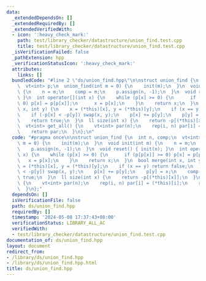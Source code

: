 ```yaml
---
data:
  _extendedDependsOn: []
  _extendedRequiredBy: []
  _extendedVerifiedWith:
  - icon: ':heavy_check_mark:'
    path: test/library_checker/datastructure/union_find.test.cpp
    title: test/library_checker/datastructure/union_find.test.cpp
  _isVerificationFailed: false
  _pathExtension: hpp
  _verificationStatusIcon: ':heavy_check_mark:'
  attributes:
    links: []
  bundledCode: "#line 2 \"ds/union_find.hpp\"\n\nstruct union_find {\n  int n, comp;\n\
    \  vt<int> p;\n  union_find(int m = 0) {\n    init(m);\n  }\n  void init(int m)\
    \ {\n    n = m;\n    comp = m;\n    p.assign(n, -1);\n  }\n  void reset() { init(n);\
    \ }\n  int operator[](int x) {\n    while (p[x] >= 0) {\n      if (p[p[x]] >=\
    \ 0) p[x] = p[p[x]];\n      x = p[x];\n    }\n    return x;\n  }\n  bool merge(int\
    \ x, int y) {\n    x = (*this)[x], y = (*this)[y];\n    if (x == y) return false;\n\
    \    if (-p[x] < -p[y]) swap(x, y);\n    p[x] += p[y];\n    p[y] = x;\n    comp--;\n\
    \    return true;\n  }\n  ll size(int x) {\n    return -p[(*this)[x]];\n  }\n\
    \  vt<int> get_all() {\n    vt<int> par(n);\n    rep(i, n) par[i] = (*this)[i];\n\
    \    return par;\n  }\n};\n"
  code: "#pragma once\n\nstruct union_find {\n  int n, comp;\n  vt<int> p;\n  union_find(int\
    \ m = 0) {\n    init(m);\n  }\n  void init(int m) {\n    n = m;\n    comp = m;\n\
    \    p.assign(n, -1);\n  }\n  void reset() { init(n); }\n  int operator[](int\
    \ x) {\n    while (p[x] >= 0) {\n      if (p[p[x]] >= 0) p[x] = p[p[x]];\n   \
    \   x = p[x];\n    }\n    return x;\n  }\n  bool merge(int x, int y) {\n    x\
    \ = (*this)[x], y = (*this)[y];\n    if (x == y) return false;\n    if (-p[x]\
    \ < -p[y]) swap(x, y);\n    p[x] += p[y];\n    p[y] = x;\n    comp--;\n    return\
    \ true;\n  }\n  ll size(int x) {\n    return -p[(*this)[x]];\n  }\n  vt<int> get_all()\
    \ {\n    vt<int> par(n);\n    rep(i, n) par[i] = (*this)[i];\n    return par;\n\
    \  }\n};"
  dependsOn: []
  isVerificationFile: false
  path: ds/union_find.hpp
  requiredBy: []
  timestamp: '2024-05-08 17:37:43+08:00'
  verificationStatus: LIBRARY_ALL_AC
  verifiedWith:
  - test/library_checker/datastructure/union_find.test.cpp
documentation_of: ds/union_find.hpp
layout: document
redirect_from:
- /library/ds/union_find.hpp
- /library/ds/union_find.hpp.html
title: ds/union_find.hpp
---
```

